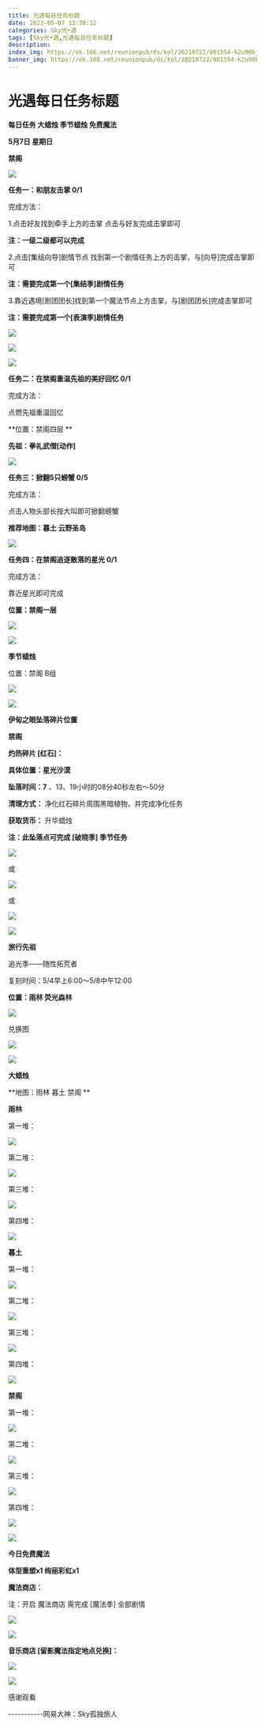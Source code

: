 ```yaml
---
title: 光遇每日任务标题
date: 2023-05-07 13:38:12
categories: Sky光•遇
tags: [Sky光•遇,光遇每日任务标题]
description: 
index_img: https://ok.166.net/reunionpub/ds/kol/20210722/001554-k2u90bj7ay.png?imageView&thumbnail=600x0&type=jpg
banner_img: https://ok.166.net/reunionpub/ds/kol/20210722/001554-k2u90bj7ay.png?imageView&thumbnail=600x0&type=jpg
---
```

# 光遇每日任务标题
**每日任务 大蜡烛 季节蜡烛 免费魔法**

 **5月7日 星期日**

 **禁阁**

![](https://img.166.net/reunionpub/ds/kol/20230507/002109-sfe4vh6p02.jpg)

 **任务一：和朋友击掌 0/1**

完成方法：

1.点击好友找到牵手上方的击掌 点击与好友完成击掌即可

 **注：一级二级都可以完成**

2.点击[集结向导]剧情节点 找到第一个剧情任务上方的击掌，与[向导]完成击掌即可

 **注：需要完成第一个[集结季]剧情任务**

3.靠近遇境[剧团团长]找到第一个魔法节点上方击掌，与[剧团团长]完成击掌即可

 **注：需要完成第一个[表演季]剧情任务**

![](https://img.166.net/reunionpub/ds/kol/20230507/000450-73knd4agfb.jpeg)

![](https://img.166.net/reunionpub/ds/kol/20230507/000458-tu9al06r1f.jpeg)

![](https://img.166.net/reunionpub/ds/kol/20230507/000506-r1y4sfo8s0.jpeg)

 **任务二：在禁阁重温先祖的美好回忆 0/1**

完成方法：

点燃先祖重温回忆

 **位置：禁阁四层  **

 **先祖：拳礼武僧[动作]**

![](https://img.166.net/reunionpub/ds/kol/20230507/000606-7g6vcp3jt2.jpg)

 **任务三：掀翻5只螃蟹 0/5**

完成方法：

点击人物头部长按大叫即可掀翻螃蟹

 **推荐地图：暮土 云野圣岛**

![](https://img.166.net/reunionpub/ds/kol/20230507/000627-vj5ob4uate.jpg)

 **任务四：在禁阁追逐散落的星光 0/1**

完成方法：

靠近星光即可完成

 **位置：禁阁一层**

![](https://img.166.net/reunionpub/ds/kol/20230507/000643-h670gs1veq.jpeg)

![](https://img.166.net/reunionpub/ds/kol/20230502/053253-tkp31d0r2j.png)

 **季节蜡烛**

位置：禁阁 B组

![](https://img.166.net/reunionpub/ds/kol/20230506/235821-1hztey8ur7.png)

![](https://img.166.net/reunionpub/ds/kol/20230501/003537-boqnslm12s.png)

 **伊甸之眼坠落碎片位置**

 **禁阁**

 **灼热碎片 [红石]：**

 **具体位置：星光沙漠**

 **坠落时间：7** 、13、19小时的08分40秒左右～50分

 **清理方式：** 净化红石碎片周围黑暗植物，并完成净化任务

 **获取货币：** 升华蜡烛

 **注：此坠落点可完成  [破晓季] 季节任务**

![](https://img.166.net/reunionpub/ds/kol/20230507/001609-8cubhqay4m.jpeg)

或

![](https://img.166.net/reunionpub/ds/kol/20230507/001628-bu57olw0g1.jpeg)

或

![](https://img.166.net/reunionpub/ds/kol/20230507/001640-weuit6jnzp.jpg)

![](https://img.166.net/reunionpub/ds/kol/20230501/003537-boqnslm12s.png)

 **旅行先祖**

追光季——随性拓荒者

复刻时间：5/4早上6:00～5/8中午12:00

 **位置：雨林 荧光森林**

![](https://img.166.net/reunionpub/ds/kol/20230504/012615-1r5mbwdeot.jpeg)

兑换图

![](https://img.166.net/reunionpub/ds/kol/20230504/012636-3bnodifsul.jpeg)

![](https://img.166.net/reunionpub/ds/kol/20230501/003537-boqnslm12s.png)

 **大蜡烛**

 **地图：雨林 暮土 禁阁  **

 **雨林**

第一堆：

![](https://img.166.net/reunionpub/ds/kol/20230507/001200-h3u5s8zst2.jpeg)

第二堆：

![](https://img.166.net/reunionpub/ds/kol/20230507/001209-fssz8dpjuy.jpeg)

第三堆：

![](https://img.166.net/reunionpub/ds/kol/20230507/001218-7sc3wtzdiv.jpeg)

第四堆：

![](https://img.166.net/reunionpub/ds/kol/20230507/001226-fm0k4c65sz.jpeg)

 **暮土**

第一堆：

![](https://img.166.net/reunionpub/ds/kol/20230507/001246-klqa1fiw54.jpeg)

第二堆：

![](https://img.166.net/reunionpub/ds/kol/20230507/001253-8ra7gctlq2.jpeg)

第三堆：

![](https://img.166.net/reunionpub/ds/kol/20230507/001259-azve17b86d.jpeg)

第四堆：

![](https://img.166.net/reunionpub/ds/kol/20230507/001306-l10b7kmycg.jpeg)

 **禁阁**

第一堆：

![](https://img.166.net/reunionpub/ds/kol/20230507/001416-09sz5q2ibk.jpeg)

第二堆：

![](https://img.166.net/reunionpub/ds/kol/20230507/001423-m03ndt87iu.jpeg)

第三堆：

![](https://img.166.net/reunionpub/ds/kol/20230507/001429-n5y73zapm2.jpeg)

第四堆：

![](https://img.166.net/reunionpub/ds/kol/20230507/001435-q86fek0d73.jpeg)

![](https://img.166.net/reunionpub/ds/kol/20221018/100256-wzutnocka0.png)

 **今日免费魔法**

 **体型重塑x1 绚丽彩虹x1**

 **魔法商店：**

注：开启 魔法商店 需完成 [魔法季] 全部剧情

![](https://img.166.net/reunionpub/ds/kol/20221018/100559-oibznvdtus.png)

![](https://img.166.net/reunionpub/ds/kol/20230507/000320-7vlmrs3b2c.jpeg)

 **音乐商店 [留影魔法指定地点兑换]：**

![](https://img.166.net/reunionpub/ds/kol/20230505/235805-v2awgtfoui.jpeg)

![](https://img.166.net/reunionpub/ds/kol/20230502/235738-ls601349yq.png)

感谢观看

\-----------网易大神：Sky孤独旅人

